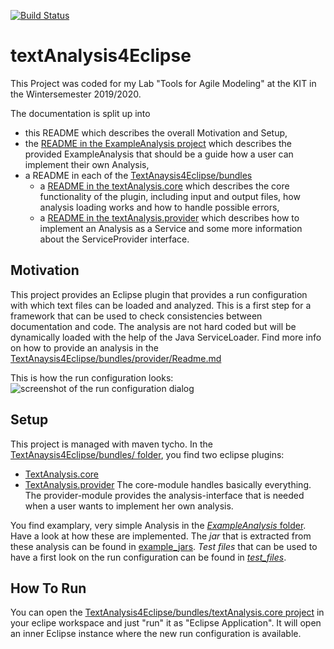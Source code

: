 [![Build Status](https://travis-ci.org/maikefer/textAnalysis4Eclipse.svg?branch=tests)](https://travis-ci.org/maikefer/textAnalysis4Eclipse)
# textAnalysis4Eclipse
This Project was coded for my Lab "Tools for Agile Modeling" at the KIT in the Wintersemester 2019/2020. 

The documentation is split up into 
- this README
  which describes the overall Motivation and Setup,
- the [README in the ExampleAnalysis project](https://github.com/maikefer/textAnalysis4Eclipse/tree/master/ExampleAnalysis/README.md)
   which describes the provided ExampleAnalysis that should be a guide how a user can implement their own Analysis,
- a README in each of the [TextAnaysis4Eclipse/bundles](https://github.com/maikefer/textAnalysis4Eclipse/tree/master/TextAnalysis4Eclipse/bundles)
  - a [README in the textAnalysis.core](https://github.com/maikefer/textAnalysis4Eclipse/blob/master/TextAnalysis4Eclipse/bundles/textAnalysis.core/README.md)
    which describes the core functionality of the plugin, including input and output files, how analysis loading works and how to handle possible errors,
  - a [README in the textAnalysis.provider](https://github.com/maikefer/textAnalysis4Eclipse/blob/master/TextAnalysis4Eclipse/bundles/textAnalysis.provider/README.md)
    which describes how to implement an Analysis as a Service and some more information about the ServiceProvider interface. 
 
## Motivation
This project provides an Eclipse plugin that provides a run configuration with which text files can be loaded and analyzed. This is a first step for a framework that can be used to check consistencies between documentation and code. The analysis are not hard coded but will be dynamically loaded with the help of the Java ServiceLoader. Find more info on how to provide an analysis in the [TextAnaysis4Eclipse/bundles/provider/Readme.md](https://github.com/maikefer/textAnalysis4Eclipse/blob/master/TextAnalysis4Eclipse/bundles/textAnalysis.provider/README.md)

This is how the run configuration looks:
![screenshot of the run configuration dialog](https://github.com/maikefer/textAnalysis4Eclipse/blob/master/docu/screen1.PNG "Run Configuration Dialog of textAnalysis4Eclipse")

## Setup
This project is managed with maven tycho. In the [TextAnaysis4Eclipse/bundles/ folder](https://github.com/maikefer/textAnalysis4Eclipse/tree/master/TextAnalysis4Eclipse/bundles), you find two eclipse plugins:
- [TextAnalysis.core](https://github.com/maikefer/textAnalysis4Eclipse/tree/master/TextAnalysis4Eclipse/bundles/textAnalysis.core)
- [TextAnalysis.provider](https://github.com/maikefer/textAnalysis4Eclipse/tree/master/TextAnalysis4Eclipse/bundles/textAnalysis.provider)
The core-module handles basically everything. The provider-module provides the analysis-interface that is needed when a user wants to implement her own analysis.

You find examplary, very simple Analysis in the [*ExampleAnalysis* folder](https://github.com/maikefer/textAnalysis4Eclipse/tree/master/ExampleAnalysis). Have a look at how these are implemented. The *jar* that is extracted from these analysis can be found in [example_jars](https://github.com/maikefer/textAnalysis4Eclipse/tree/master/example_jars). *Test files* that can be used to have a first look on the run configuration can be found in [*test_files*](https://github.com/maikefer/textAnalysis4Eclipse/tree/master/test_files). 

## How To Run
You can open the [TextAnalysis4Eclipse/bundles/textAnalysis.core project](https://github.com/maikefer/textAnalysis4Eclipse/tree/master/TextAnalysis4Eclipse/bundles/textAnalysis.core) in your eclipe workspace and just "run" it as "Eclipse Application". It will open an inner Eclipse instance where the new run configuration is available.
